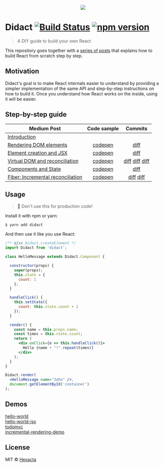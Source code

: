 <p align="center"><img src="https://cloud.githubusercontent.com/assets/1911623/26426031/5176c348-40ad-11e7-9f1a-1e2f8840b562.jpeg"></p>

# Didact [![Build Status](https://travis-ci.org/hexacta/didact.svg?branch=master)](https://travis-ci.org/hexacta/didact) [![npm version](https://img.shields.io/npm/v/didact.svg?style=flat)](https://www.npmjs.com/package/didact)
 
> A DIY guide to build your own React

This repository goes together with a [series of posts](https://engineering.hexacta.com/didact-learning-how-react-works-by-building-it-from-scratch-51007984e5c5) that explains how to build React from scratch step by step.  


## Motivation

Didact's goal is to make React internals easier to understand by providing a simpler implementation of the same API and step-by-step instructions on how to build it. Once you understand how React works on the inside, using it will be easier. 

## Step-by-step guide

| Medium Post | Code sample | Commits |
| --- | :---: | :---: |
| [Introduction](https://engineering.hexacta.com/didact-learning-how-react-works-by-building-it-from-scratch-51007984e5c5) |  |  | 
| [Rendering DOM elements](https://engineering.hexacta.com/didact-rendering-dom-elements-91c9aa08323b) | [codepen](https://codepen.io/pomber/pen/eWbwBq?editors=0010) | [diff](https://github.com/hexacta/didact/commit/fc4d360d91a1e68f0442d39dbce5b9cca5a08f24) |
| [Element creation and JSX](https://engineering.hexacta.com/didact-element-creation-and-jsx-d05171c55c56) | [codepen](https://codepen.io/pomber/pen/xdmoWE?editors=0010) | [diff](https://github.com/hexacta/didact/commit/15010f8e7b8b54841d1e2dd9eacf7b3c06b1a24b) |
| [Virtual DOM and reconciliation](https://engineering.hexacta.com/didact-instances-reconciliation-and-virtual-dom-9316d650f1d0) | [codepen](https://codepen.io/pomber/pen/WjLqYW?editors=0010)  | [diff](https://github.com/hexacta/didact/commit/8eb7ffd6f5e210526fb4c274c4f60d609fe2f810) [diff](https://github.com/hexacta/didact/commit/6f5fdb7331ed77ba497fa5917d920eafe1f4c8dc) [diff](https://github.com/hexacta/didact/commit/35619a039d48171a6e6c53bd433ed049f2d718cb) |
| [Components and State](https://engineering.hexacta.com/didact-components-and-state-53ab4c900e37) | [codepen](https://codepen.io/pomber/pen/RVqBrx) | [diff](https://github.com/hexacta/didact/commit/2e290ff5c486b8a3f361abcbc6e36e2c21db30b8) |
| [Fiber: Incremental reconciliation](https://engineering.hexacta.com/didact-fiber-incremental-reconciliation-b2fe028dcaec) | [codepen](https://codepen.io/pomber/pen/veVOdd) | [diff](https://github.com/hexacta/didact/commit/6174a2289e69895acd8fc85abdc3aaff1ded9011) [diff](https://github.com/hexacta/didact/commit/accafb81e116a0569f8b7d70e5b233e14af999ad) |

## Usage
> 🚧 Don't use this for production code!

Install it with npm or yarn:  

```
$ yarn add didact
```

And then use it like you use React:  

```jsx
/** @jsx Didact.createElement */
import Didact from 'didact';

class HelloMessage extends Didact.Component {

  constructor(props) {
    super(props);
    this.state = {
      count: 1
    };
  }

  handleClick() {
    this.setState({
      count: this.state.count + 1
    });
  }

  render() {
    const name = this.props.name;
    const times = this.state.count;
    return (
      <div onClick={e => this.handleClick()}>
        Hello {name + "!".repeat(times)}
      </div>
    );
  }
}

Didact.render(
  <HelloMessage name="John" />,
  document.getElementById('container')
);
```

## Demos
[hello-world](https://rawgit.com/hexacta/didact/master/examples/hello-world/index.html)  
[hello-world-jsx](https://rawgit.com/hexacta/didact/master/examples/hello-world-jsx/index.html)  
[todomvc](https://didact-todomvc.surge.sh)  
[incremental-rendering-demo](https://pomber.github.io/incremental-rendering-demo/didact.html)

## License

MIT © [Hexacta](https://www.hexacta.com)
